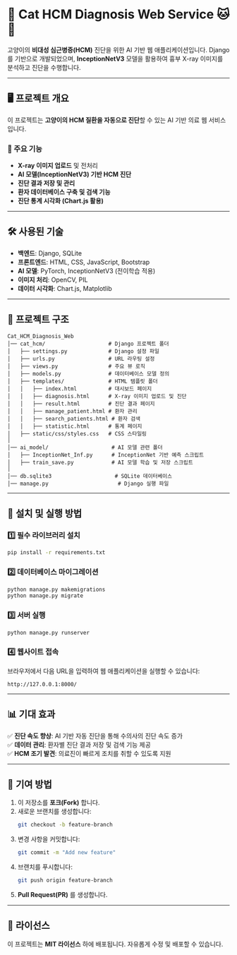 # 🏥 Cat HCM Diagnosis Web Service 🐱💓
고양이의 **비대성 심근병증(HCM)** 진단을 위한 AI 기반 웹 애플리케이션입니다.
Django를 기반으로 개발되었으며, **InceptionNetV3** 모델을 활용하여 흉부 X-ray 이미지를 분석하고 진단을 수행합니다.

---

## 🖥️ 프로젝트 개요
이 프로젝트는 **고양이의 HCM 질환을 자동으로 진단**할 수 있는 AI 기반 의료 웹 서비스입니다.

### 🔹 주요 기능
- **X-ray 이미지 업로드** 및 전처리
- **AI 모델(InceptionNetV3) 기반 HCM 진단**
- **진단 결과 저장 및 관리**
- **환자 데이터베이스 구축 및 검색 기능**
- **진단 통계 시각화 (Chart.js 활용)**

---

## 🛠️ 사용된 기술
- **백엔드**: Django, SQLite
- **프론트엔드**: HTML, CSS, JavaScript, Bootstrap
- **AI 모델**: PyTorch, InceptionNetV3 (전이학습 적용)
- **이미지 처리**: OpenCV, PIL
- **데이터 시각화**: Chart.js, Matplotlib

---

## 📂 프로젝트 구조
```
Cat_HCM_Diagnosis_Web
│── cat_hcm/                    # Django 프로젝트 폴더
│   ├── settings.py             # Django 설정 파일
│   ├── urls.py                 # URL 라우팅 설정
│   ├── views.py                # 주요 뷰 로직
│   ├── models.py               # 데이터베이스 모델 정의
│   ├── templates/              # HTML 템플릿 폴더
│   │   ├── index.html          # 대시보드 페이지
│   │   ├── diagnosis.html      # X-ray 이미지 업로드 및 진단
│   │   ├── result.html         # 진단 결과 페이지
│   │   ├── manage_patient.html # 환자 관리
│   │   ├── search_patients.html # 환자 검색
│   │   ├── statistic.html      # 통계 페이지
│   ├── static/css/styles.css   # CSS 스타일링
│
│── ai_model/                    # AI 모델 관련 폴더
│   ├── InceptionNet_Inf.py      # InceptionNet 기반 예측 스크립트
│   ├── train_save.py            # AI 모델 학습 및 저장 스크립트
│
│── db.sqlite3                    # SQLite 데이터베이스
│── manage.py                      # Django 실행 파일
```

---

## 🚀 설치 및 실행 방법
### 1️⃣ 필수 라이브러리 설치
```bash
pip install -r requirements.txt
```

### 2️⃣ 데이터베이스 마이그레이션
```bash
python manage.py makemigrations
python manage.py migrate
```

### 3️⃣ 서버 실행
```bash
python manage.py runserver
```

### 4️⃣ 웹사이트 접속
브라우저에서 다음 URL을 입력하여 웹 애플리케이션을 실행할 수 있습니다:
```
http://127.0.0.1:8000/
```

---

## 📊 기대 효과
✅ **진단 속도 향상**: AI 기반 자동 진단을 통해 수의사의 진단 속도 증가  
✅ **데이터 관리**: 환자별 진단 결과 저장 및 검색 기능 제공  
✅ **HCM 조기 발견**: 의료진이 빠르게 조치를 취할 수 있도록 지원  

---

## 🤝 기여 방법
1. 이 저장소를 **포크(Fork)** 합니다.
2. 새로운 브랜치를 생성합니다:
   ```bash
   git checkout -b feature-branch
   ```
3. 변경 사항을 커밋합니다:
   ```bash
   git commit -m "Add new feature"
   ```
4. 브랜치를 푸시합니다:
   ```bash
   git push origin feature-branch
   ```
5. **Pull Request(PR)** 를 생성합니다.

---

## 📝 라이선스
이 프로젝트는 **MIT 라이선스** 하에 배포됩니다. 자유롭게 수정 및 배포할 수 있습니다.

